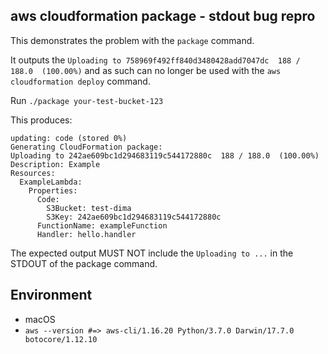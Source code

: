 ## aws cloudformation package - stdout bug repro

This demonstrates the problem with the `package` command.

It outputs the `Uploading to 758969f492ff840d3480428add7047dc  188 / 188.0  (100.00%)` and as such can no longer be used
with the `aws cloudformation deploy` command.


Run `./package your-test-bucket-123`

This produces:

```
updating: code (stored 0%)
Generating CloudFormation package:
Uploading to 242ae609bc1d294683119c544172880c  188 / 188.0  (100.00%)
Description: Example
Resources:
  ExampleLambda:
    Properties:
      Code:
        S3Bucket: test-dima
        S3Key: 242ae609bc1d294683119c544172880c
      FunctionName: exampleFunction
      Handler: hello.handler
```

The expected output MUST NOT include the `Uploading to ...` in the STDOUT of the package command.


## Environment

- macOS
- `aws --version #=> aws-cli/1.16.20 Python/3.7.0 Darwin/17.7.0 botocore/1.12.10`
